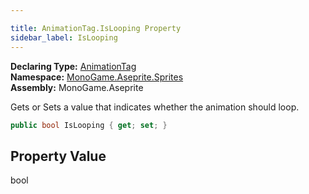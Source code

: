 ```yaml
---

title: AnimationTag.IsLooping Property
sidebar_label: IsLooping
---
```

**Declaring Type:** [AnimationTag](../)  
**Namespace:** [MonoGame.Aseprite.Sprites](../../)  
**Assembly:** MonoGame.Aseprite

Gets or Sets a value that indicates whether the animation should loop.

```csharp
public bool IsLooping { get; set; }
```

## Property Value

bool


